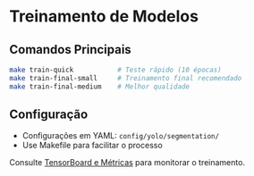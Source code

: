 # Treinamento de Modelos

## Comandos Principais

```bash
make train-quick           # Teste rápido (10 épocas)
make train-final-small     # Treinamento final recomendado
make train-final-medium    # Melhor qualidade
```

## Configuração
- Configurações em YAML: `config/yolo/segmentation/`
- Use Makefile para facilitar o processo

Consulte [TensorBoard e Métricas](./TENSORBOARD_METRICAS.md) para monitorar o treinamento.
